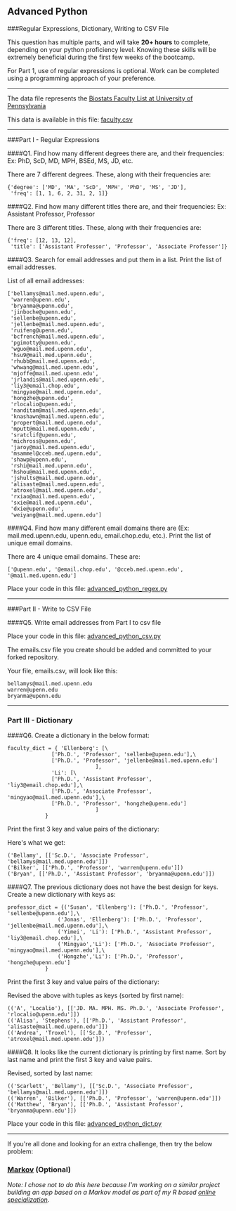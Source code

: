 ## Advanced Python    

###Regular Expressions, Dictionary, Writing to CSV File  

This question has multiple parts, and will take **20+ hours** to complete, depending on your python proficiency level.  Knowing these skills will be extremely beneficial during the first few weeks of the bootcamp.

For Part 1, use of regular expressions is optional.  Work can be completed using a programming approach of your preference. 

---

The data file represents the [Biostats Faculty List at University of Pennsylvania](http://www.med.upenn.edu/cceb/biostat/faculty.shtml)

This data is available in this file:  [faculty.csv](python/faculty.csv)

--- 

###Part I - Regular Expressions  


####Q1. Find how many different degrees there are, and their frequencies: Ex:  PhD, ScD, MD, MPH, BSEd, MS, JD, etc.

There are 7 different degrees. These, along with their frequencies are:  
```
{'degree': ['MD', 'MA', 'ScD', 'MPH', 'PhD', 'MS', 'JD'],
 'freq': [1, 1, 6, 2, 31, 2, 1]}
```  



####Q2. Find how many different titles there are, and their frequencies:  Ex:  Assistant Professor, Professor

There are 3 different titles. These, along with their frequencies are:  
```
{'freq': [12, 13, 12],
 'title': ['Assistant Professor', 'Professor', 'Associate Professor']}
```   



####Q3. Search for email addresses and put them in a list.  Print the list of email addresses.

List of all email addresses:  
```
['bellamys@mail.med.upenn.edu',
 'warren@upenn.edu',
 'bryanma@upenn.edu',
 'jinboche@upenn.edu',
 'sellenbe@upenn.edu',
 'jellenbe@mail.med.upenn.edu',
 'ruifeng@upenn.edu',
 'bcfrench@mail.med.upenn.edu',
 'pgimotty@upenn.edu',
 'wguo@mail.med.upenn.edu',
 'hsu9@mail.med.upenn.edu',
 'rhubb@mail.med.upenn.edu',
 'whwang@mail.med.upenn.edu',
 'mjoffe@mail.med.upenn.edu',
 'jrlandis@mail.med.upenn.edu',
 'liy3@email.chop.edu',
 'mingyao@mail.med.upenn.edu',
 'hongzhe@upenn.edu',
 'rlocalio@upenn.edu',
 'nanditam@mail.med.upenn.edu',
 'knashawn@mail.med.upenn.edu',
 'propert@mail.med.upenn.edu',
 'mputt@mail.med.upenn.edu',
 'sratclif@upenn.edu',
 'michross@upenn.edu',
 'jaroy@mail.med.upenn.edu',
 'msammel@cceb.med.upenn.edu',
 'shawp@upenn.edu',
 'rshi@mail.med.upenn.edu',
 'hshou@mail.med.upenn.edu',
 'jshults@mail.med.upenn.edu',
 'alisaste@mail.med.upenn.edu',
 'atroxel@mail.med.upenn.edu',
 'rxiao@mail.med.upenn.edu',
 'sxie@mail.med.upenn.edu',
 'dxie@upenn.edu',
 'weiyang@mail.med.upenn.edu']
```  




####Q4. Find how many different email domains there are (Ex:  mail.med.upenn.edu, upenn.edu, email.chop.edu, etc.).  Print the list of unique email domains.

There are 4 unique email domains. These are:  
```
['@upenn.edu', '@email.chop.edu', '@cceb.med.upenn.edu', '@mail.med.upenn.edu']
```  




Place your code in this file: [advanced_python_regex.py](python/advanced_python_regex.py)

---

###Part II - Write to CSV File

####Q5.  Write email addresses from Part I to csv file

Place your code in this file: [advanced_python_csv.py](python/advanced_python_csv.py)

The emails.csv file you create should be added and committed to your forked repository.

Your file, emails.csv, will look like this:
```
bellamys@mail.med.upenn.edu
warren@upenn.edu
bryanma@upenn.edu
```

---

### Part III - Dictionary

####Q6.  Create a dictionary in the below format:
```
faculty_dict = { 'Ellenberg': [\
              ['Ph.D.', 'Professor', 'sellenbe@upenn.edu'],\
              ['Ph.D.', 'Professor', 'jellenbe@mail.med.upenn.edu']
                            ],
              'Li': [\
              ['Ph.D.', 'Assistant Professor', 'liy3@email.chop.edu'],\
              ['Ph.D.', 'Associate Professor', 'mingyao@mail.med.upenn.edu'],\
              ['Ph.D.', 'Professor', 'hongzhe@upenn.edu']
                            ]
            }
```
Print the first 3 key and value pairs of the dictionary:

Here's what we get:  
```
('Bellamy', [['Sc.D.', 'Associate Professor', 'bellamys@mail.med.upenn.edu']])
('Bilker', [['Ph.D.', 'Professor', 'warren@upenn.edu']])
('Bryan', [['Ph.D.', 'Assistant Professor', 'bryanma@upenn.edu']])
```  



####Q7.  The previous dictionary does not have the best design for keys.  Create a new dictionary with keys as:

```
professor_dict = {('Susan', 'Ellenberg'): ['Ph.D.', 'Professor', 'sellenbe@upenn.edu'],\
                ('Jonas', 'Ellenberg'): ['Ph.D.', 'Professor', 'jellenbe@mail.med.upenn.edu'],\
                ('Yimei', 'Li'): ['Ph.D.', 'Assistant Professor', 'liy3@email.chop.edu'],\
                ('Mingyao','Li'): ['Ph.D.', 'Associate Professor', 'mingyao@mail.med.upenn.edu'],\
                ('Hongzhe','Li'): ['Ph.D.', 'Professor', 'hongzhe@upenn.edu']
            }
```

Print the first 3 key and value pairs of the dictionary:

Revised the above with tuples as keys (sorted by first name):  
```
(('A', 'Localio'), [['JD. MA. MPH. MS. Ph.D.', 'Associate Professor', 'rlocalio@upenn.edu']])
(('Alisa', 'Stephens'), [['Ph.D.', 'Assistant Professor', 'alisaste@mail.med.upenn.edu']])
(('Andrea', 'Troxel'), [['Sc.D.', 'Professor', 'atroxel@mail.med.upenn.edu']])
```  




####Q8.  It looks like the current dictionary is printing by first name.  Sort by last name and print the first 3 key and value pairs.  

Revised, sorted by last name:  
```
(('Scarlett', 'Bellamy'), [['Sc.D.', 'Associate Professor', 'bellamys@mail.med.upenn.edu']])
(('Warren', 'Bilker'), [['Ph.D.', 'Professor', 'warren@upenn.edu']])
(('Matthew', 'Bryan'), [['Ph.D.', 'Assistant Professor', 'bryanma@upenn.edu']])
```  



Place your code in this file: [advanced_python_dict.py](python/advanced_python_dict.py)

--- 

If you're all done and looking for an extra challenge, then try the below problem:  

### [Markov](python/markov.py) (Optional) 

_Note: I chose not to do this here because I'm working on a similar project building an app based on a Markov model as part of my R based [online specialization](https://www.coursera.org/learn/data-science-project/)_.  

 

